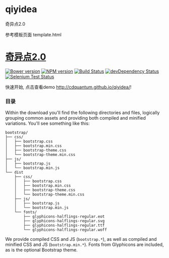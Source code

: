 qiyidea
=======

奇异点2.0


参考模板页面
template.html



# [奇异点2.0](http://cdquantum.github.io/qiyidea/)
[![Bower version](https://badge.fury.io/bo/bootstrap.svg)](http://badge.fury.io/bo/bootstrap)
[![NPM version](https://badge.fury.io/js/bootstrap.svg)](http://badge.fury.io/js/bootstrap)
[![Build Status](https://secure.travis-ci.org/twbs/bootstrap.svg?branch=master)](https://travis-ci.org/twbs/bootstrap)
[![devDependency Status](https://david-dm.org/twbs/bootstrap/dev-status.svg)](https://david-dm.org/twbs/bootstrap#info=devDependencies)
[![Selenium Test Status](https://saucelabs.com/browser-matrix/bootstrap.svg)](https://saucelabs.com/u/bootstrap)


快速开始, 点击查看demo <http://cdquantum.github.io/qiyidea/>!



### 目录

Within the download you'll find the following directories and files, logically grouping common assets and providing both compiled and minified variations. You'll see something like this:

```
bootstrap/
├── css/
│   ├── bootstrap.css
│   ├── bootstrap.min.css
│   ├── bootstrap-theme.css
│   └── bootstrap-theme.min.css
├── js/
│   ├── bootstrap.js
│   └── bootstrap.min.js
└── dist
    ├── css/
    │   ├── bootstrap.css
    │   ├── bootstrap.min.css
    │   ├── bootstrap-theme.css
    │   └── bootstrap-theme.min.css
    ├── js/
    │   ├── bootstrap.js
    │   └── bootstrap.min.js
    └── fonts/
        ├── glyphicons-halflings-regular.eot
        ├── glyphicons-halflings-regular.svg
        ├── glyphicons-halflings-regular.ttf
        └── glyphicons-halflings-regular.woff
```

We provide compiled CSS and JS (`bootstrap.*`), as well as compiled and minified CSS and JS (`bootstrap.min.*`). Fonts from Glyphicons are included, as is the optional Bootstrap theme.


